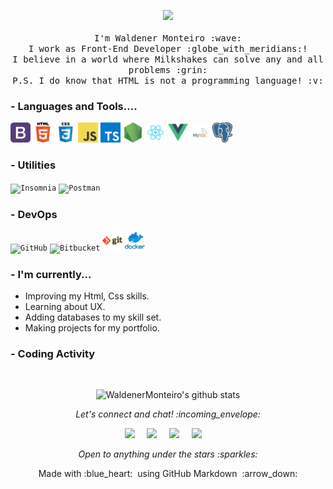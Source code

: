<p align="center">
<!--   <img src="https://media.giphy.com/media/MeJgB3yMMwIaHmKD4z/giphy.gif" width="30%"> -->
  <img src="https://media.giphy.com/media/M9gbBd9nbDrOTu1Mqx/giphy.gif" width="150">
  <br><br>
  <samp>
    I'm Waldener Monteiro :wave:
    <br>
    I work as Front-End Developer :globe_with_meridians:!
    <br>
    I believe in a world where Milkshakes can solve any and all problems :grin:
    <br>
    P.S. I do know that HTML is not a programming language! :v:
  </samp>
</p>

### - Languages and Tools....

<p>
  <!-- For more icons please follow  https://github.com/MikeCodesDotNET/ColoredBadges -->
  <code><img height="32" src="https://raw.githubusercontent.com/github/explore/80688e429a7d4ef2fca1e82350fe8e3517d3494d/topics/bootstrap/bootstrap.png" alt="Bootstrap"/></code>
  <code><img height="32" src="https://raw.githubusercontent.com/github/explore/80688e429a7d4ef2fca1e82350fe8e3517d3494d/topics/html/html.png" alt="HTML5"/></code>
  <code><img height="32" src="https://raw.githubusercontent.com/github/explore/80688e429a7d4ef2fca1e82350fe8e3517d3494d/topics/css/css.png" alt="CSS"/></code>
  <code><img height="32" src="https://raw.githubusercontent.com/github/explore/80688e429a7d4ef2fca1e82350fe8e3517d3494d/topics/javascript/javascript.png" alt="Javascript"/></code>
  <code><img height="32" src="https://raw.githubusercontent.com/github/explore/80688e429a7d4ef2fca1e82350fe8e3517d3494d/topics/typescript/typescript.png" alt="Typescript"/></code>
<code><img height="32" src="https://raw.githubusercontent.com/github/explore/80688e429a7d4ef2fca1e82350fe8e3517d3494d/topics/nodejs/nodejs.png" alt="Nodejs"/></code>
<code><img height="32" src="https://raw.githubusercontent.com/github/explore/80688e429a7d4ef2fca1e82350fe8e3517d3494d/topics/react/react.png" alt="React"/></code>
<code><img height="32" src="https://raw.githubusercontent.com/github/explore/80688e429a7d4ef2fca1e82350fe8e3517d3494d/topics/vue/vue.png" alt="React"/></code>
  <code><img height="32" src="https://raw.githubusercontent.com/github/explore/80688e429a7d4ef2fca1e82350fe8e3517d3494d/topics/mysql/mysql.png" alt="MySQL"/></code>
<code><img height="32" src="https://raw.githubusercontent.com/github/explore/80688e429a7d4ef2fca1e82350fe8e3517d3494d/topics/postgresql/postgresql.png" alt="PostegreSQL"/></code>

</p>

### - Utilities

<code><img height="32" src="https://dashboard.snapcraft.io/site_media/appmedia/2018/04/twitter-card-icon.png" alt="Insomnia"/></code>
<code><img height="32" src="https://user-images.githubusercontent.com/2676579/34940598-17cc20f0-f9be-11e7-8c6d-f0190d502d64.png" alt="Postman"/></code>

### - DevOps

<code><img height="32" src="https://cdn3.iconfinder.com/data/icons/inficons/512/github.png" alt="GitHub"/></code>
<code><img height="32" src="https://cdn4.iconfinder.com/data/icons/logos-and-brands/512/44_Bitbucket_logo_logos-512.png" alt="Bitbucket"/></code>
<code><img height="32" src="https://raw.githubusercontent.com/github/explore/80688e429a7d4ef2fca1e82350fe8e3517d3494d/topics/git/git.png" alt="Git"/></code>
<code><img height="32" src="https://raw.githubusercontent.com/github/explore/80688e429a7d4ef2fca1e82350fe8e3517d3494d/topics/docker/docker.png" alt="Docker"/></code>

### - I'm currently...
- Improving my Html, Css skills.
- Learning about UX.
- Adding databases to my skill set.
- Making projects for my portfolio.

### - Coding Activity

<br/>

<p align="center">
  <img src="https://github-readme-stats.vercel.app/api?username=waldenermonteiro&show_icons=true&theme=monokai" alt="WaldenerMonteiro's github stats" />
</p>
<p align="center"> 
  <i> Let's connect and chat! :incoming_envelope: </i>
</p>

<p align="center">
  <a href="https://www.linkedin.com/in/waldener-monteiro-158842179/"><img src="https://github.com/Quadrified/Quadrified/blob/master/assets/svg/social/linkedin.svg" width="90px" ></a> &nbsp; &nbsp;
  <a href="https://www.instagram.com/juniormonteirooo"><img src="https://github.com/Quadrified/Quadrified/blob/master/assets/svg/social/instagram.svg" width="100px"></a> &nbsp; &nbsp;
  <a href="https://api.whatsapp.com/send?phone=+5591981145974"><img src="https://github.com/Quadrified/Quadrified/blob/master/assets/svg/social/whatsapp.svg" width="100px"></a> &nbsp; &nbsp;
  <a href="https://t.me/waldenermonteiro"><img src="https://github.com/Quadrified/Quadrified/blob/master/assets/svg/social/telegram.svg" width="90px"></a> &nbsp; &nbsp;
</p>

<p align="center">
  <i> Open to anything under the stars :sparkles: </i>
</p>

<p align="center">
  Made with :blue_heart: &nbsp;using GitHub Markdown &nbsp;:arrow_down:
</p>
